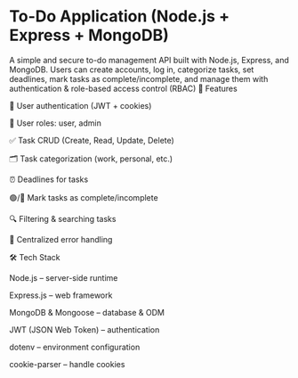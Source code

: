 # To-Do Application (Node.js + Express + MongoDB)
A simple and secure to-do management API built with Node.js, Express, and MongoDB. Users can create accounts, log in, categorize tasks, set deadlines, mark tasks as complete/incomplete, and manage them with authentication &amp; role-based access control (RBAC)
🚀 Features

🔐 User authentication (JWT + cookies)

👤 User roles: user, admin

✅ Task CRUD (Create, Read, Update, Delete)

🗂️ Task categorization (work, personal, etc.)

⏰ Deadlines for tasks

🟢/🔴 Mark tasks as complete/incomplete

🔍 Filtering & searching tasks

📜 Centralized error handling

🛠️ Tech Stack

Node.js – server-side runtime

Express.js – web framework

MongoDB & Mongoose – database & ODM

JWT (JSON Web Token) – authentication

dotenv – environment configuration

cookie-parser – handle cookies
